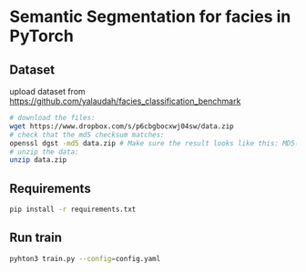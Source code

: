 # Semantic Segmentation for facies in PyTorch

## Dataset
upload dataset from https://github.com/yalaudah/facies_classification_benchmark
```bash
# download the files: 
wget https://www.dropbox.com/s/p6cbgbocxwj04sw/data.zip
# check that the md5 checksum matches: 
openssl dgst -md5 data.zip # Make sure the result looks like this: MD5(data.zip)= bc5932279831a95c0b244fd765376d85, otherwise the downloaded data.zip is corrupted. 
# unzip the data:
unzip data.zip 
```
## Requirements
```bash
pip install -r requirements.txt
```

## Run train
```bash
pyhton3 train.py --config=config.yaml
```
